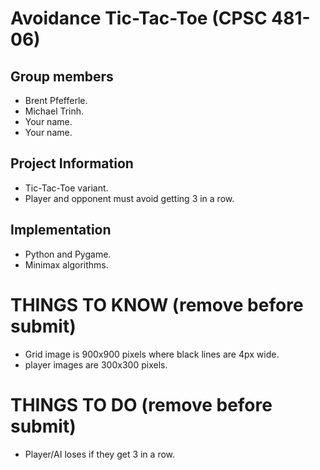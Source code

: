 # Avoidance Tic-Tac-Toe (CPSC 481-06)

## Group members
- Brent Pfefferle.
- Michael Trinh.
- Your name.
- Your name.

## Project Information
- Tic-Tac-Toe variant.
- Player and opponent must avoid getting 3 in a row.

## Implementation
- Python and Pygame.
- Minimax algorithms.

# THINGS TO KNOW (remove before submit)
- Grid image is 900x900 pixels where black lines are 4px wide.
- player images are 300x300 pixels.

# THINGS TO DO (remove before submit)
- Player/AI loses if they get 3 in a row.